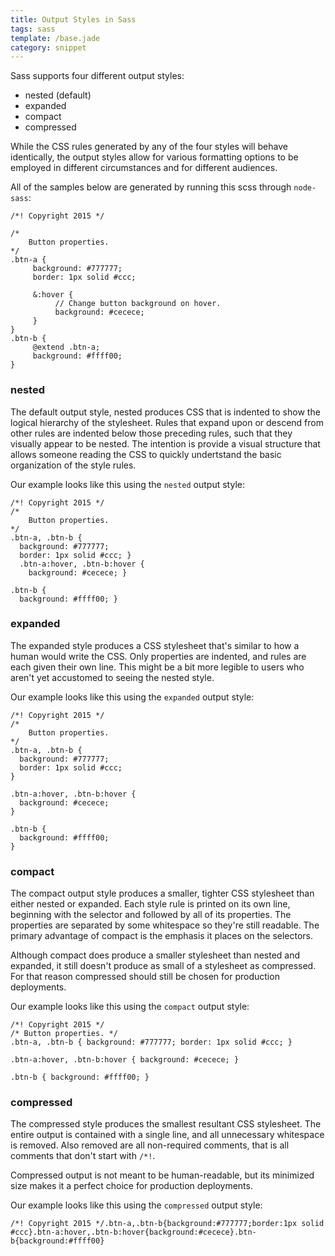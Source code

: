 ```yaml
---
title: Output Styles in Sass
tags: sass
template: /base.jade
category: snippet
---
```


Sass supports four different output styles:

* nested (default)
* expanded
* compact
* compressed

While the CSS rules generated by any of the four styles will behave identically, the output styles allow for various formatting options to be employed in different circumstances and for different audiences.

All of the samples below are generated by running this scss through `node-sass`:

```
/*! Copyright 2015 */

/*
    Button properties.
*/
.btn-a {
     background: #777777;
     border: 1px solid #ccc;

     &:hover {
          // Change button background on hover.
          background: #cecece;
     }
}
.btn-b {
     @extend .btn-a;
     background: #ffff00;
}
```

### nested

The default output style, nested produces CSS that is indented to show the logical hierarchy of the stylesheet. Rules that expand upon or descend from other rules are indented below those preceding rules, such that they visually appear to be nested. The intention is provide a visual structure that allows someone reading the CSS to quickly undertstand the basic organization of the style rules.

Our example looks like this using the `nested` output style:

```
/*! Copyright 2015 */
/*
    Button properties.
*/
.btn-a, .btn-b {
  background: #777777;
  border: 1px solid #ccc; }
  .btn-a:hover, .btn-b:hover {
    background: #cecece; }

.btn-b {
  background: #ffff00; }
```

### expanded

The expanded style produces a CSS stylesheet that's similar to how a human would write the CSS. Only properties are indented, and rules are each given their own line. This might be a bit more legible to users who aren't yet accustomed to seeing the nested style.

Our example looks like this using the `expanded` output style:

```
/*! Copyright 2015 */
/*
    Button properties.
*/
.btn-a, .btn-b {
  background: #777777;
  border: 1px solid #ccc;
}

.btn-a:hover, .btn-b:hover {
  background: #cecece;
}

.btn-b {
  background: #ffff00;
}
```

### compact

The compact output style produces a smaller, tighter CSS stylesheet than either nested or expanded. Each style rule is printed on its own line, beginning with the selector and followed by all of its properties. The properties are separated by some whitespace so they're still readable. The primary advantage of compact is the emphasis it places on the selectors.

Although compact does produce a smaller stylesheet than nested and expanded, it still doesn't produce as small of a stylesheet as compressed. For that reason compressed should still be chosen for production deployments.

Our example looks like this using the `compact` output style:

```
/*! Copyright 2015 */
/* Button properties. */
.btn-a, .btn-b { background: #777777; border: 1px solid #ccc; }

.btn-a:hover, .btn-b:hover { background: #cecece; }

.btn-b { background: #ffff00; }
```

### compressed

The compressed style produces the smallest resultant CSS stylesheet. The entire output is contained with a single line, and all unnecessary whitespace is removed. Also removed are all non-required comments, that is all comments that don't start with `/*!`.

Compressed output is not meant to be human-readable, but its minimized size makes it a perfect choice for production deployments.


Our example looks like this using the `compressed` output style:

```
/*! Copyright 2015 */.btn-a,.btn-b{background:#777777;border:1px solid #ccc}.btn-a:hover,.btn-b:hover{background:#cecece}.btn-b{background:#ffff00}
```
